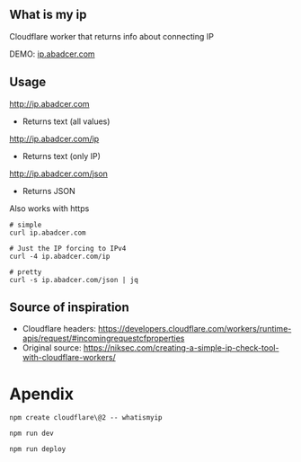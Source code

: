 
## What is my ip

Cloudflare worker that returns info about connecting IP

DEMO: [ip.abadcer.com](https://ip.abadcer.com/)

## Usage

http://ip.abadcer.com
- Returns text (all values)

http://ip.abadcer.com/ip
- Returns text (only IP)

http://ip.abadcer.com/json
- Returns JSON

Also works with https

```
# simple
curl ip.abadcer.com

# Just the IP forcing to IPv4
curl -4 ip.abadcer.com/ip

# pretty
curl -s ip.abadcer.com/json | jq
```

## Source of inspiration

- Cloudflare headers: https://developers.cloudflare.com/workers/runtime-apis/request/#incomingrequestcfproperties
- Original source: https://niksec.com/creating-a-simple-ip-check-tool-with-cloudflare-workers/

# Apendix

```
npm create cloudflare\@2 -- whatismyip

npm run dev

npm run deploy

```
